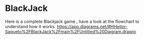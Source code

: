 # BlackJack
Here is a complete Blackjack game , have a look at the flowchart to understand how it works.
https://app.diagrams.net/#HHeitor-Saqueto%2FBlackJack%2Fmain%2FUntitled%20Diagram.drawio
